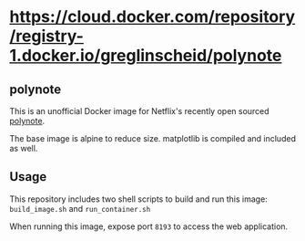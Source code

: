 # https://cloud.docker.com/repository/registry-1.docker.io/greglinscheid/polynote

## polynote

This is an unofficial Docker image for Netflix's recently open sourced [polynote](https://polynote.org/).

The base image is alpine to reduce size. matplotlib is compiled and included as well.

## Usage

This repository includes two shell scripts to build and run this image: `build_image.sh` and `run_container.sh`

When running this image, expose port `8193` to access the web application.
